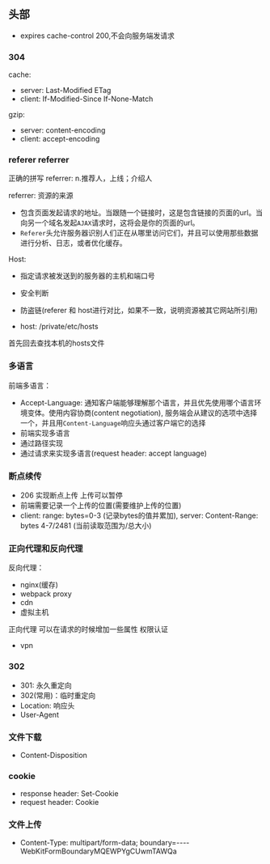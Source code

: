 ## 头部
* expires cache-control 200,不会向服务端发请求

### 304
cache: 
* server: Last-Modified ETag
* client: If-Modified-Since If-None-Match

gzip:
* server: content-encoding
* client: accept-encoding 

### referer referrer

正确的拼写 referrer: n.推荐人，上线；介绍人  

referrer: 资源的来源
* 包含页面发起请求的地址。当跟随一个链接时，这是包含链接的页面的url。当向另一个域名发起`AJAX`请求时，这将会是你的页面的url。
* `Referer`头允许服务器识别人们正在从哪里访问它们，并且可以使用那些数据进行分析、日志，或者优化缓存。

Host:
* 指定请求被发送到的服务器的主机和端口号

* 安全判断
* 防盗链(referer 和 host进行对比，如果不一致，说明资源被其它网站所引用)
* host: /private/etc/hosts

首先回去查找本机的hosts文件

### 多语言
前端多语言：
* Accept-Language: 通知客户端能够理解那个语言，并且优先使用哪个语言环境变体。使用内容协商(content negotiation), 服务端会从建议的选项中选择一个，并且用`Content-Language`响应头通过客户端它的选择
* 前端实现多语言
* 通过路径实现
* 通过请求来实现多语言(request header: accept language)

### 断点续传
* 206 实现断点上传 上传可以暂停
* 前端需要记录一个上传的位置(需要维护上传的位置)
* client: range: bytes=0-3 (记录bytes的值并累加), server: Content-Range: bytes 4-7/2481 (当前读取范围为/总大小)

### 正向代理和反向代理
反向代理： 
* nginx(缓存)
* webpack proxy
* cdn
* 虚拟主机

正向代理 可以在请求的时候增加一些属性 权限认证
* vpn

### 302
* 301: 永久重定向
* 302(常用)：临时重定向
* Location: 响应头
* User-Agent

### 文件下载
* Content-Disposition

### cookie
* response header: Set-Cookie
* request header: Cookie

### 文件上传
* Content-Type: multipart/form-data; boundary=----WebKitFormBoundaryMQEWPYgCUwmTAWQa

